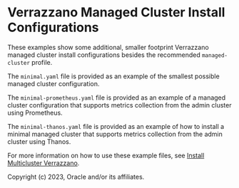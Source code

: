 # Verrazzano Managed Cluster Install Configurations

These examples show some additional, smaller footprint Verrazzano managed cluster install configurations besides the
recommended `managed-cluster` profile.

The `minimal.yaml` file is provided as an example of the smallest possible managed cluster configuration.

The `minimal-prometheus.yaml` file is provided as an example of a managed cluster configuration that supports metrics
collection from the admin cluster using Prometheus.

The `minimal-thanos.yaml` file is provided as an example of how to install a minimal managed cluster that supports
metrics collection from the admin cluster using Thanos.

For more information on how to use these example files, see [Install Multicluster Verrazzano](https://verrazzano.io/latest/docs/setup/mc-install/multicluster/).

Copyright (c) 2023, Oracle and/or its affiliates.
